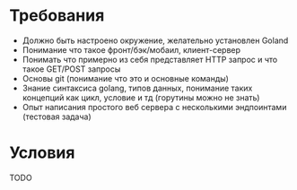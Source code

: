 # Требования

- Должно быть настроено окружение, желательно установлен Goland
- Понимание что такое фронт/бэк/мобаил, клиент-сервер
- Понимать что примерно из себя представляет HTTP запрос и что такое GET/POST запросы
- Основы git (понимание что это и основные команды)
- Знание синтаксиса golang, типов данных, понимание таких концепций как цикл, условие и тд (горутины можно не знать)
- Опыт написания простого веб сервера с несколькими эндпоинтами (тестовая задача)

# Условия
TODO